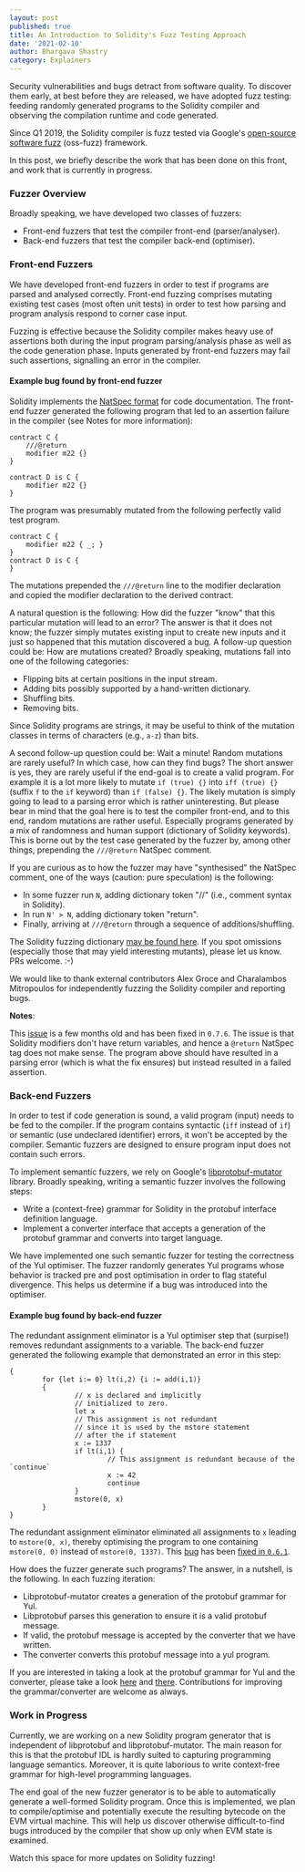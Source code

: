 ```yaml
---
layout: post
published: true
title: An Introduction to Solidity's Fuzz Testing Approach
date: '2021-02-10'
author: Bhargava Shastry
category: Explainers
---
```


Security vulnerabilities and bugs detract from software quality.
To discover them early, at best before they are released, we have adopted fuzz testing: feeding randomly generated programs to the Solidity compiler and observing the compilation runtime and code generated.

Since Q1 2019, the Solidity compiler is fuzz tested via Google's [open-source software fuzz][1] (oss-fuzz) framework.

In this post, we briefly describe the work that has been done on this front, and work that is currently in progress.

### Fuzzer Overview

Broadly speaking, we have developed two classes of fuzzers:
  - Front-end fuzzers that test the compiler front-end (parser/analyser).
  - Back-end fuzzers that test the compiler back-end (optimiser).

### Front-end Fuzzers

We have developed front-end fuzzers in order to test if programs are parsed and analysed correctly.
Front-end fuzzing comprises mutating existing test cases (most often unit tests) in order to test how parsing and program analysis respond to corner case input.

Fuzzing is effective because the Solidity compiler makes heavy use of assertions both during the input program parsing/analysis phase as well as the code generation phase.
Inputs generated by front-end fuzzers may fail such assertions, signalling an error in the compiler.


#### Example bug found by front-end fuzzer

Solidity implements the [NatSpec format][3] for code documentation.
The front-end fuzzer generated the following program that led to an assertion failure in the compiler (see Notes for more information):

```
contract C {
    ///@return
    modifier m22 {}
}

contract D is C {
    modifier m22 {}
}
```

The program was presumably mutated from the following perfectly valid test program.

```
contract C {
    modifier m22 { _; }
}
contract D is C {
}
```

The mutations prepended the `///@return` line to the modifier declaration and copied the modifier declaration to the derived contract.

A natural question is the following: How did the fuzzer "know" that this particular mutation will lead to an error?
The answer is that it does not know; the fuzzer simply mutates existing input to create new inputs and it just so happened that this mutation discovered a bug.
A follow-up question could be: How are mutations created?
Broadly speaking, mutations fall into one of the following categories:
  - Flipping bits at certain positions in the input stream.
  - Adding bits possibly supported by a hand-written dictionary.
  - Shuffling bits.
  - Removing bits.

Since Solidity programs are strings, it may be useful to think of the mutation classes in terms of characters (e.g., `a-z`) than bits.

A second follow-up question could be: Wait a minute! Random mutations are rarely useful? In which case, how can they find bugs?
The short answer is yes, they are rarely useful if the end-goal is to create a valid program.
For example it is a lot more likely to mutate `if (true) {}` into `iff (true) {}` (suffix `f` to the `if` keyword) than `if (false) {}`.
The likely mutation is simply going to lead to a parsing error which is rather uninteresting.
But please bear in mind that the goal here is to test the compiler front-end, and to this end, random mutations are rather useful.
Especially programs generated by a mix of randomness and human support (dictionary of Solidity keywords).
This is borne out by the test case generated by the fuzzer by, among other things, prepending the `///@return` NatSpec comment.

If you are curious as to how the fuzzer may have "synthesised" the NatSpec comment, one of the ways (caution: pure speculation) is the following:
  - In some fuzzer run `N`, adding dictionary token "//" (i.e., comment syntax in Solidity).
  - In run `N' > N`, adding dictionary token "return".
  - Finally, arriving at `///@return` through a sequence of additions/shuffling.

The Solidity fuzzing dictionary [may be found here][5].
If you spot omissions (especially those that may yield interesting mutants), please let us know.
PRs welcome. :-)

We would like to thank external contributors Alex Groce and Charalambos Mitropoulos for independently fuzzing the Solidity compiler and reporting bugs.

**Notes**:

This [issue][4] is a few months old and has been fixed in `0.7.6`.
The issue is that Solidity modifiers don't have return variables, and hence a `@return` NatSpec tag does not make sense.
The program above should have resulted in a parsing error (which is what the fix ensures) but instead resulted in a failed assertion.

### Back-end Fuzzers

In order to test if code generation is sound, a valid program (input) needs to be fed to the compiler.
If the program contains syntactic (`iff` instead of `if`) or semantic (use undeclared identifier) errors, it won't be accepted by the compiler.
Semantic fuzzers are designed to ensure program input does not contain such errors.

To implement semantic fuzzers, we rely on Google's [libprotobuf-mutator][2] library.
Broadly speaking, writing a semantic fuzzer involves the following steps:
  - Write a (context-free) grammar for Solidity in the protobuf interface definition language.
  - Implement a converter interface that accepts a generation of the protobuf grammar and converts into target language.

We have implemented one such semantic fuzzer for testing the correctness of the Yul optimiser.
The fuzzer randomly generates Yul programs whose behavior is tracked pre and post optimisation in order to flag stateful divergence.
This helps us determine if a bug was introduced into the optimiser.

#### Example bug found by back-end fuzzer

The redundant assignment eliminator is a Yul optimiser step that (surpise!) removes redundant assignments to a variable.
The back-end fuzzer generated the following example that demonstrated an error in this step:

```
{
        for {let i:= 0} lt(i,2) {i := add(i,1)}
        {
                // x is declared and implicitly
                // initialized to zero.
                let x
                // This assignment is not redundant
                // since it is used by the mstore statement
                // after the if statement
                x := 1337
                if lt(i,1) {
                        // This assignment is redundant because of the `continue`
                        x := 42
                        continue
                }
                mstore(0, x)
        }
}
```

The redundant assignment eliminator eliminated all assignments to `x` leading to `mstore(0, x)`, thereby optimising the program to one containing `mstore(0, 0)` instead of `mstore(0, 1337)`.
This [bug][8] has been [fixed in `0.6.1`][9].

How does the fuzzer generate such programs?
The answer, in a nutshell, is the following. In each fuzzing iteration:
  - Libprotobuf-mutator creates a generation of the protobuf grammar for Yul.
  - Libprotobuf parses this generation to ensure it is a valid protobuf message.
  - If valid, the protobuf message is accepted by the converter that we have written.
  - The converter converts this protobuf message into a yul program.

If you are interested in taking a look at the protobuf grammar for Yul and the converter, please take a look [here][6] and [there][7].
Contributions for improving the grammar/converter are welcome as always.

### Work in Progress

Currently, we are working on a new Solidity program generator that is independent of libprotobuf and libprotobuf-mutator.
The main reason for this is that the protobuf IDL is hardly suited to capturing programming language semantics.
Moreover, it is quite laborious to write context-free grammar for high-level programming languages.

The end goal of the new fuzzer generator is to be able to automatically generate a well-formed Solidity program.
Once this is implemented, we plan to compile/optimise and potentially execute the resulting bytecode on the EVM virtual machine.
This will help us discover otherwise difficult-to-find bugs introduced by the compiler that show up only when EVM state is examined.

Watch this space for more updates on Solidity fuzzing!

[1]: https://github.com/google/oss-fuzz
[2]: https://github.com/google/libprotobuf-mutator
[3]: https://docs.soliditylang.org/en/develop/natspec-format.html
[4]: https://github.com/ethereum/solidity/issues/10433
[5]: https://www.github.com/ethereum/solidity/blob/develop/test/tools/ossfuzz/config/solidity.dict
[6]: https://www.github.com/ethereum/solidity/blob/develop/test/tools/ossfuzz/yulProto.proto
[7]: https://www.github.com/ethereum/solidity/blob/develop/test/tools/ossfuzz/protoToYul.cpp
[8]: https://github.com/ethereum/solidity/issues/8072
[9]: https://github.com/ethereum/solidity/pull/8082
